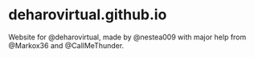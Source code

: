 # deharovirtual.github.io
Website for @deharovirtual, made by @nestea009 with major help from @Markox36 and @CallMeThunder.
